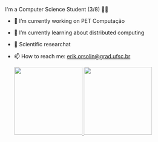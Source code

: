 


I'm a Computer Science Student (3/8)  👨‍💻 

- 🔭 I’m currently working on PET Computação  
- 🌱 I’m currently learning about distributed computing
- 🔎 Scientific researchat
- 📫 How to reach me: erik.orsolin@grad.ufsc.br
 
  <div>
  <a href="https://github.com/erikorsolin">
  <img height="180em" src="https://github-readme-stats.vercel.app/api?username=erikorsolin&show_icons=true&theme=github_dark"/>
  <img height="180em" src="https://github-readme-stats.vercel.app/api/top-langs/?username=erikorsolIn&layout=compact&langs_count=7&theme=github_dark"/>
</div><br>
  




